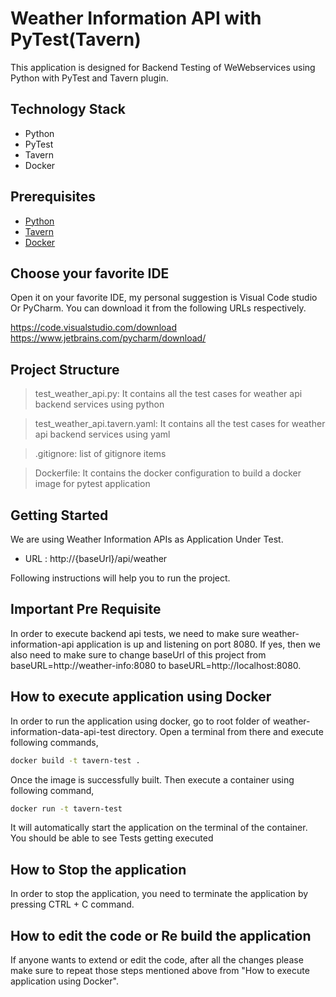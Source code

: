 # Weather Information API with PyTest(Tavern)

This application is designed for Backend Testing of WeWebservices using Python with PyTest and Tavern plugin.

## Technology Stack

- Python
- PyTest
- Tavern
- Docker

## Prerequisites

* [Python](https://www.python.org/downloads/)
* [Tavern](https://pypi.org/project/tavern/)
* [Docker](https://www.docker.com/products/docker-desktop/)

## Choose your favorite IDE

Open it on your favorite IDE, my personal suggestion is Visual Code studio Or PyCharm. You can download it from the following URLs respectively.

https://code.visualstudio.com/download
https://www.jetbrains.com/pycharm/download/

## Project Structure

>test_weather_api.py: It contains all the test cases for weather api backend services using python

>test_weather_api.tavern.yaml: It contains all the test cases for weather api backend services using yaml

>.gitignore: list of gitignore items

>Dockerfile: It contains the docker configuration to build a docker image for pytest application


## Getting Started

We are using Weather Information APIs as Application Under Test.

* URL : http://{baseUrl}/api/weather

Following instructions will help you to run the project.

## Important Pre Requisite

In order to execute backend api tests, we need to make sure weather-information-api application is up and listening on port 8080. If yes, then we also need to make sure to change baseUrl of this project from baseURL=http://weather-info:8080 to baseURL=http://localhost:8080.

## How to execute application using Docker

In order to run the application using docker, go to root folder of weather-information-data-api-test directory. Open a terminal from there and execute following commands,

```bash
docker build -t tavern-test .
```

Once the image is successfully built. Then execute a container using following command,

```bash
docker run -t tavern-test
```

It will automatically start the application on the terminal of the container. You should be able to see Tests getting executed

## How to Stop the application

In order to stop the application, you need to terminate the application by pressing CTRL + C command.

## How to edit the code or Re build the application

If anyone wants to extend or edit the code, after all the changes please make sure to repeat those steps mentioned above from "How to execute application using Docker".
